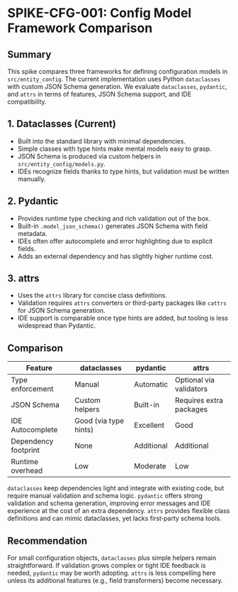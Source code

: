 # SPIKE-CFG-001: Config Model Framework Comparison

## Summary
This spike compares three frameworks for defining configuration models in `src/entity_config`.
The current implementation uses Python `dataclasses` with custom JSON Schema generation.
We evaluate `dataclasses`, `pydantic`, and `attrs` in terms of features, JSON Schema support, and IDE compatibility.

## 1. Dataclasses (Current)
- Built into the standard library with minimal dependencies.
- Simple classes with type hints make mental models easy to grasp.
- JSON Schema is produced via custom helpers in `src/entity_config/models.py`.
- IDEs recognize fields thanks to type hints, but validation must be written manually.

## 2. Pydantic
- Provides runtime type checking and rich validation out of the box.
- Built-in `.model_json_schema()` generates JSON Schema with field metadata.
- IDEs often offer autocomplete and error highlighting due to explicit fields.
- Adds an external dependency and has slightly higher runtime cost.

## 3. attrs
- Uses the `attrs` library for concise class definitions.
- Validation requires `attrs` converters or third-party packages like `cattrs` for JSON Schema generation.
- IDE support is comparable once type hints are added, but tooling is less widespread than Pydantic.

## Comparison
| Feature                 | dataclasses | pydantic | attrs |
|-------------------------|-------------|---------|-------|
| Type enforcement        | Manual      | Automatic | Optional via validators |
| JSON Schema             | Custom helpers | Built-in | Requires extra packages |
| IDE Autocomplete        | Good (via type hints) | Excellent | Good |
| Dependency footprint    | None        | Additional | Additional |
| Runtime overhead        | Low         | Moderate | Low |

`dataclasses` keep dependencies light and integrate with existing code, but require manual validation and schema logic.
`pydantic` offers strong validation and schema generation, improving error messages and IDE experience at the cost of an extra dependency.
`attrs` provides flexible class definitions and can mimic dataclasses, yet lacks first‑party schema tools.

## Recommendation
For small configuration objects, `dataclasses` plus simple helpers remain straightforward.
If validation grows complex or tight IDE feedback is needed, `pydantic` may be worth adopting.
`attrs` is less compelling here unless its additional features (e.g., field transformers) become necessary.
